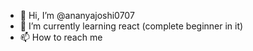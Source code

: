 - 👋 Hi, I’m @ananyajoshi0707 
- 🌱 I’m currently learning react (complete beginner in it)
- 📫 How to reach me 

<!---
ananyajoshi0707/ananyajoshi0707 is a ✨ special ✨ repository because its `README.md` (this file) appears on your GitHub profile.
You can click the Preview link to take a look at your changes.
--->

